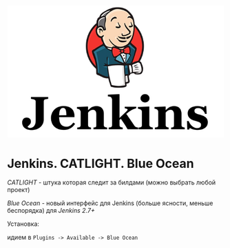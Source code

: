 ![Jenkins](../../img/jenkins.png)

# Jenkins. CATLIGHT. Blue Ocean

*CATLIGHT* - штука которая следит за билдами (можно выбрать любой проект)

*Blue Ocean* - новый интерфейс для Jenkins (больше ясности, меньше беспорядка) для *Jenkins 2.7+*

Установка:

идием в ```Plugins -> Available -> Blue Ocean```
